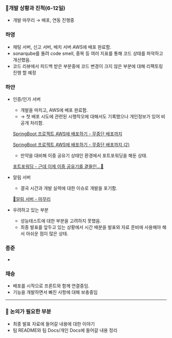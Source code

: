 ### 📌**개발 상황과 진척(6-12일)**

- 개발 마무리 → 배포, 연동 진행중

### **하영**

- 채팅 서버, 신고 서버, 배치 서버 AWS에 배포 완료함.
- sonarqube를 돌려 code smell, 중복 등 여러 지표를 통해 코드 상태를 파악하고 개선했음.
- 코드 리뷰에서 피드백 받은 부분중에 코드 변경이 크지 않은 부분에 대해 리팩토링 진행 할 예정

### **하얀**

- 인증/인가 서버
    - 개발을 마치고, AWS에 배포 완료함.
    - → 첫 배포 시도에 관련된 시행착오에 대해서도 기록했으나 개인정보가 있어 비공개 처리함.
    
    [SpringBoot 프로젝트 AWS에 배포하기 - 무중단 배포까지](https://velog.io/@dlgkdis801/SpringBoot-%ED%94%84%EB%A1%9C%EC%A0%9D%ED%8A%B8-AWS%EC%97%90-%EB%B0%B0%ED%8F%AC%ED%95%98%EA%B8%B0)
    
    [SpringBoot 프로젝트 AWS에 배포하기 - 무중단 배포까지 (2)](https://velog.io/@dlgkdis801/SpringBoot-%ED%94%84%EB%A1%9C%EC%A0%9D%ED%8A%B8-AWS%EC%97%90-%EB%B0%B0%ED%8F%AC%ED%95%98%EA%B8%B0-%EB%AC%B4%EC%A4%91%EB%8B%A8-%EB%B0%B0%ED%8F%AC%EA%B9%8C%EC%A7%80-2)
    
    - 만약을 대비해 이중 공유기 상태인 환경에서 포트포워딩을 해둔 상태.
    
    [포트포워딩 - 근데 이제 이중 공유기를 곁들인...🤣](https://velog.io/@dlgkdis801/%ED%8F%AC%ED%8A%B8%ED%8F%AC%EC%9B%8C%EB%94%A9-%EA%B7%BC%EB%8D%B0-%EC%9D%B4%EC%A0%9C-%EC%9D%B4%EC%A4%91-%EA%B3%B5%EC%9C%A0%EA%B8%B0%EB%A5%BC-%EA%B3%81%EB%93%A4%EC%9D%B8)
    

- 알림 서버
    - 결국  시간과 개발 실력에 대한 이슈로 개발을 포기함.
    
    [🔔알림 서버 - 마무리](https://velog.io/@dlgkdis801/%EC%95%8C%EB%A6%BC-%EC%84%9C%EB%B2%84-%EB%A7%88%EB%AC%B4%EB%A6%AC)
    
- 우려하고 있는 부분
    - 성능테스트에 대한 부분을 고려하지 못했음.
    - 최종 발표를 앞두고 있는 상황에서 시간 배분을 발표와 자료 준비에 사용해야 해서 아쉬운 점이 많은 상태.

### **종준**

- 

### **채승**

- 배포를 시작으로 프론트와 함께 연결중임.
- 기능을 개발하면서 빠진 사항에 대해 보충중임

---

### 📌 **논의가 필요한 부분**

- 최종 발표 자료에 들어갈 내용에 대한 이야기
- 팀 README와 팀 Docs/개인 Docs에 들어갈 내용 정리